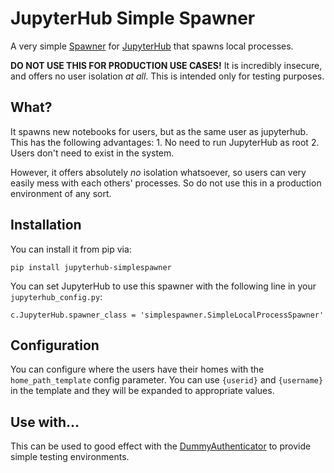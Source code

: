 # JupyterHub Simple Spawner #

A very simple [Spawner](https://github.com/jupyter/jupyterhub/wiki/Spawners) for
[JupyterHub](https://github.com/jupyter/jupyterhub) that spawns local processes.

**DO NOT USE THIS FOR PRODUCTION USE CASES!** It is incredibly insecure, and
offers no user isolation *at all*. This is intended only for testing purposes.

## What? ##

It spawns new notebooks for users, but as the same user as jupyterhub. This
has the following advantages:
    1. No need to run JupyterHub as root
    2. Users don't need to exist in the system.

However, it offers absolutely *no* isolation whatsoever, so users can very
easily mess with each others' processes. So do not use this in a production
environment of any sort.

## Installation ##

You can install it from pip via:

```
pip install jupyterhub-simplespawner
```

You can set JupyterHub to use this spawner with the following line in your
`jupyterhub_config.py`:

```
c.JupyterHub.spawner_class = 'simplespawner.SimpleLocalProcessSpawner'
```

## Configuration ##

You can configure where the users have their homes with the `home_path_template`
config parameter. You can use `{userid}` and `{username}` in the template and
they will be expanded to appropriate values.

## Use with... ##

This can be used to good effect with the [DummyAuthenticator](https://github.com/yuvipanda/jupyterhub-dummy-authenticator)
to provide simple testing environments.
